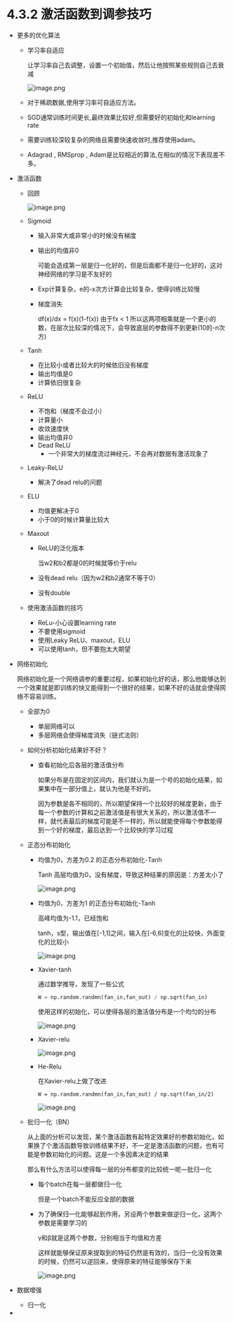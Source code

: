 # 4.3.2  激活函数到调参技巧

- 更多的优化算法

  - 学习率自适应

    让学习率自己去调整，设置一个初始值，然后让他按照某些规则自己去衰减

    ![image.png](https://upload-images.jianshu.io/upload_images/7220971-48b5fbe199463ae6.png?imageMogr2/auto-orient/strip%7CimageView2/2/w/1240)

  - 对于稀疏数据,使用学习率可自适应方法。

  - SGD通常训练时间更长,最终效果比较好,但需要好的初始化和learning rate

  - 需要训练较深较复杂的网络且需要快速收敛时,推荐使用adam。

  - Adagrad , RMSprop , Adam是比较相近的算法,在相似的情况下表现差不多。

- 激活函数

  - 回顾

    ![image.png](https://upload-images.jianshu.io/upload_images/7220971-c95220adfc60c755.png?imageMogr2/auto-orient/strip%7CimageView2/2/w/1240)

  - Sigmoid

    - 输入非常大或非常小的时候没有梯度

    - 输出的均值非0

      可能会造成第一层是归一化好的，但是后面都不是归一化好的，这对神经网络的学习是不友好的

    - Exp计算复杂，e的-x次方计算会比较复杂，使得训练比较慢

    - 梯度消失

      df(x)/dx = f(x)(1-f(x)) 由于fx < 1 所以这两项相乘就是一个更小的数，在层次比较深的情况下，会导致底层的参数得不到更新(10的-n次方)

  - Tanh

    - 在比较小或者比较大的时候依旧没有梯度
    - 输出均值是0
    - 计算依旧很复杂

  - ReLU

    - 不饱和（梯度不会过小）
    - 计算量小
    - 收敛速度快
    - 输出均值非0
    - Dead ReLU
      - 一个非常大的梯度流过神经元，不会再对数据有激活现象了

  - Leaky-ReLU

    - 解决了dead relu的问题

  - ELU

    - 均值更解决于0
    - 小于0的时候计算量比较大

  - Maxout

    - ReLU的泛化版本

      当w2和b2都是0的时候就等价于relu

    - 没有dead relu（因为w2和b2通常不等于0）

    - 没有double

  - 使用激活函数的技巧

    - ReLu-小心设置learning rate
    - 不要使用sigmoid
    - 使用Leaky ReLU、maxout，ELU
    - 可以使用tanh，但不要抱太大期望

- 网络初始化

  网络初始化是一个网络调参的重要过程，如果初始化好的话，那么他能够达到一个效果就是即训练的快又能得到一个很好的结果，如果不好的话就会使得网络不容易训练。

  - 全部为0

    - 单层网络可以
    - 多层网络会使得梯度消失（链式法则）

  - 如何分析初始化结果好不好？

    - 查看初始化后各层的激活值分布

      如果分布是在固定的区间内，我们就认为是一个号的初始化结果，如果集中在一部分值上，就认为他是不好的。

      因为参数是各不相同的，所以期望保持一个比较好的梯度更新，由于每一个参数的计算和之前激活值是有很大关系的，所以激活值不一样，就代表最后的梯度可能是不一样的，所以就能使得每个参数能得到一个好的梯度，最后达到一个比较快的学习过程

  - 正态分布初始化

    - 均值为0，方差为0.2 的正态分布初始化-Tanh

      Tanh 高层均值为0，没有梯度，导致这种结果的原因是：方差太小了

      ![image.png](https://upload-images.jianshu.io/upload_images/7220971-b4d1be6f1dad689b.png?imageMogr2/auto-orient/strip%7CimageView2/2/w/1240)

    - 均值为0，方差为1 的正态分布初始化-Tanh

      高峰均值为-1.1，已经饱和

      tanh，s型，输出值在[-1,1]之间，输入在[-6,6]变化的比较快，外面变化的比较小

      ![image.png](https://upload-images.jianshu.io/upload_images/7220971-f6ebde1ac45fabc4.png?imageMogr2/auto-orient/strip%7CimageView2/2/w/1240)

    - Xavier-tanh

      通过数学推导，发现了一些公式

      ```python
      W = np.random.randmn(fan_in,fan_out) / np.sqrt(fan_in)
      ```

      使用这样的初始化，可以使得各层的激活值分布是一个均匀的分布

      ![image.png](https://upload-images.jianshu.io/upload_images/7220971-66c011b24fca70e2.png?imageMogr2/auto-orient/strip%7CimageView2/2/w/1240)

    - Xavier-relu

      ![image.png](https://upload-images.jianshu.io/upload_images/7220971-fb9d604930e43408.png?imageMogr2/auto-orient/strip%7CimageView2/2/w/1240)

    - He-Relu

      在Xavier-relu上做了改进

      ```
      W = np.random.randmn(fan_in,fan_out) / np.sqrt(fan_in/2)
      ```



      ![image.png](https://upload-images.jianshu.io/upload_images/7220971-2477427171607c35.png?imageMogr2/auto-orient/strip%7CimageView2/2/w/1240)

  - 批归一化（BN）

    从上面的分析可以发现，某个激活函数有起特定效果好的参数初始化，如果换了个激活函数导致训练结果不好，不一定是激活函数的问题，也有可能是参数初始化的问题。这是一个多因素决定的结果

    那么有什么方法可以使得每一层的分布都变的比较统一呢—批归一化

    - 每个batch在每一层都做归一化

      但是一个batch不能反应全部的数据

    - 为了确保归一化能够起到作用，另设两个参数来做逆归一化，这两个参数是需要学习的

      γ和β就是这两个参数，分别相当于均值和方差

      这样就能够保证原来提取到的特征仍然是有效的，当归一化没有效果的时候，仍然可以逆回来，使得原来的特征能够保存下来

      ![image.png](https://upload-images.jianshu.io/upload_images/7220971-c3cb9b7f416e9daf.png?imageMogr2/auto-orient/strip%7CimageView2/2/w/1240)

- 数据增强

  - 归一化

- 

